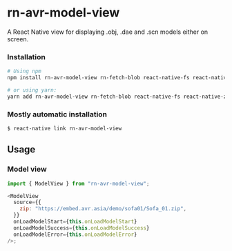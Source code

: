 # rn-avr-model-view

A React Native view for displaying .obj, .dae and .scn models either on screen.

### Installation

```bash
# Using npm
npm install rn-avr-model-view rn-fetch-blob react-native-fs react-native-zip-archive --save

# or using yarn:
yarn add rn-avr-model-view rn-fetch-blob react-native-fs react-native-zip-archive
```

### Mostly automatic installation

`$ react-native link rn-avr-model-view`

## Usage

### Model view

```javascript
import { ModelView } from "rn-avr-model-view";

<ModelView
  source={{
    zip: "https://embed.avr.asia/demo/sofa01/Sofa_01.zip",
  }}
  onLoadModelStart={this.onLoadModelStart}
  onLoadModelSuccess={this.onLoadModelSuccess}
  onLoadModelError={this.onLoadModelError}
/>;
```
